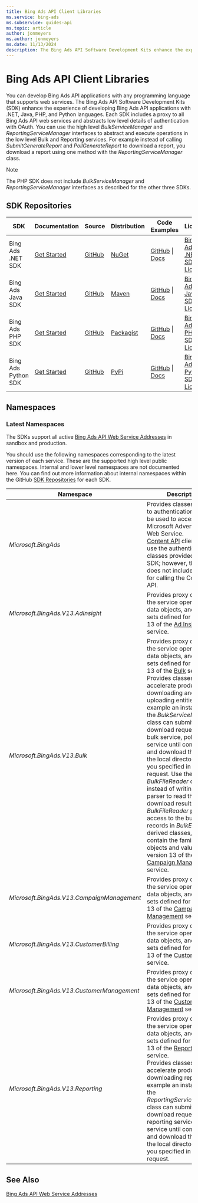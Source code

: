 ```yaml
---
title: Bing Ads API Client Libraries
ms.service: bing-ads
ms.subservice: guides-api
ms.topic: article
author: jonmeyers
ms.author: jonmeyers
ms.date: 11/13/2024
description: The Bing Ads API Software Development Kits enhance the experience of developing Bing Ads API applications with .NET, Java, PHP, and Python languages.
---
```

# Bing Ads API Client Libraries
You can develop Bing Ads API applications with any programming language that supports web services. The Bing Ads API Software Development Kits (SDK) enhance the experience of developing Bing Ads API applications with .NET, Java, PHP, and Python languages. Each SDK includes a proxy to all Bing Ads API web services and abstracts low level details of authentication with OAuth. You can use the high level *BulkServiceManager* and *ReportingServiceManager* interfaces to abstract and execute operations in the low level Bulk and Reporting services. For example instead of calling *SubmitGenerateReport* and *PollGenerateReport* to download a report, you download a report using one method with the *ReportingServiceManager* class.

> [!NOTE]
> The PHP SDK does not include *BulkServiceManager* and *ReportingServiceManager* interfaces as described for the other three SDKs.

## <a name="repositories"></a>SDK Repositories

|SDK|Documentation|Source|Distribution|Code Examples|License|
|-------|-----------------|----------|----------------|-----------------|-----------|
|Bing Ads .NET SDK|[Get Started](get-started-csharp.md)|[GitHub](https://github.com/BingAds/BingAds-dotNet-SDK)|[NuGet](https://www.nuget.org/packages/Microsoft.BingAds.SDK/)|[GitHub](https://github.com/BingAds/BingAds-dotNet-SDK/tree/main/examples/BingAdsExamples) &#124; [Docs](code-examples.md)|[Bing Ads .NET SDK License](https://github.com/BingAds/BingAds-dotNet-SDK/blob/main/LICENSE.md)|
|Bing Ads Java SDK|[Get Started](get-started-java.md) |[GitHub](https://github.com/BingAds/BingAds-Java-SDK)|[Maven](https://github.com/BingAds/BingAds-Java-SDK#Maven-Artifact)|[GitHub](https://github.com/BingAds/BingAds-Java-SDK/tree/main/examples) &#124; [Docs](code-examples.md)|[Bing Ads Java SDK License](https://github.com/BingAds/BingAds-Java-SDK/blob/main/LICENSE)|
|Bing Ads PHP SDK|[Get Started](get-started-php.md)|[GitHub](https://github.com/BingAds/BingAds-PHP-SDK)|[Packagist](https://packagist.org/packages/microsoft/bingads)|[GitHub](https://github.com/BingAds/BingAds-PHP-SDK/tree/main/samples) &#124; [Docs](code-examples.md)|[Bing Ads PHP SDK License](https://github.com/BingAds/BingAds-PHP-SDK/blob/main/LICENSE.md)|
|Bing Ads Python SDK|[Get Started](get-started-python.md) |[GitHub](https://github.com/BingAds/BingAds-Python-SDK)|[PyPi](https://pypi.python.org/pypi/bingads)|[GitHub](https://github.com/BingAds/BingAds-Python-SDK/tree/main/examples) &#124; [Docs](code-examples.md)|[Bing Ads Python SDK License](https://github.com/BingAds/BingAds-Python-SDK/blob/main/LICENSE)|

## <a name="namespaces"></a>Namespaces

### <a name="latestnamespaces"></a>Latest Namespaces
The SDKs support all active [Bing Ads API Web Service Addresses](web-service-addresses.md) in sandbox and production. 

You should use the following namespaces corresponding to the latest version of each service. These are the supported high level public namespaces. Internal and lower level namespaces are not documented here. You can find out more information about internal namespaces within the GitHub [SDK Repositories](#repositories) for each SDK.

|Namespace|Description|
|-------------|---------------|
|*Microsoft.BingAds*|Provides classes related to authentication that can be used to access any Microsoft Advertising Web Service.<br/>[Content API](/advertising/shopping-content/index) clients can use the authentication classes provided with the SDK; however, the SDK does not include classes for calling the Content API.|
|*Microsoft.BingAds.V13.AdInsight*|Provides proxy classes to the service operations, data objects, and value sets defined for version 13 of the [Ad Insight](../ad-insight-service/ad-insight-service-reference.md) service.|
|*Microsoft.BingAds.V13.Bulk*|Provides proxy classes to the service operations, data objects, and value sets defined for version 13 of the [Bulk](../bulk-service/bulk-service-reference.md) service.<br/>Provides classes to accelerate productivity for downloading and uploading entities. For example an instance of the *BulkServiceManager* class can submit your download request to the bulk service, poll the service until completed, and download the file to the local directory that you specified in the request. Use the *BulkFileReader* class instead of writing a file parser to read the download results. The *BulkFileReader* provides access to the bulk file records in *BulkEntity* derived classes, which contain the familiar data objects and value sets in version 13 of the [Campaign Management](../campaign-management-service/campaign-management-service-reference.md) service.|
|*Microsoft.BingAds.V13.CampaignManagement*|Provides proxy classes to the service operations, data objects, and value sets defined for version 13 of the [Campaign Management](../campaign-management-service/campaign-management-service-reference.md) service.|
|*Microsoft.BingAds.V13.CustomerBilling*|Provides proxy classes to the service operations, data objects, and value sets defined for version 13 of the [Customer Billing](../customer-billing-service/customer-billing-service-reference.md) service.|
|*Microsoft.BingAds.V13.CustomerManagement*|Provides proxy classes to the service operations, data objects, and value sets defined for version 13 of the [Customer Management](../customer-management-service/customer-management-service-reference.md) service.|
|*Microsoft.BingAds.V13.Reporting*|Provides proxy classes to the service operations, data objects, and value sets defined for version 13 of the [Reporting](../reporting-service/reporting-service-reference.md) service.<br/>Provides classes to accelerate productivity for downloading reports. For example an instance of the *ReportingServiceManager* class can submit your download request to the reporting service, poll the service until completed, and download the file to the local directory that you specified in the request.|

## See Also
[Bing Ads API Web Service Addresses](web-service-addresses.md)  

